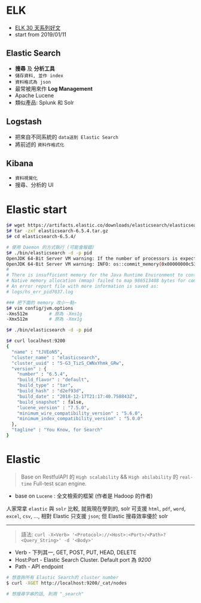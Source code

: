 # ELK

- [ELK 30 天系列好文](https://ithelp.ithome.com.tw/users/20103420/ironman/1046)
- start from 2019/01/11

## Elastic Search
- **搜尋** 及 **分析工具**
- `儲存資料, 並作 index`
- `資料格式為 json`
- 最常被用來作 **Log Management**
- Apache Lucene
- 類似產品: Splunk 和 Solr 


## Logstash
- 把來自不同系統的 `data送到 Elastic Search`
- 將前述的 `資料作格式化`

## Kibana
- `資料視覺化`
- 搜尋、分析的 UI


# Elastic start

```sh
$# wget https://artifacts.elastic.co/downloads/elasticsearch/elasticsearch-6.5.4.tar.gz
$# tar -zxf elasticsearch-6.5.4.tar.gz
$# cd elasticsearch-6.5.4/

# 使用 Daemon 的方式執行 (可能會報錯)
$# ./bin/elasticsearch -d -p pid
OpenJDK 64-Bit Server VM warning: If the number of processors is expected to increase from one, then you should configure the number of parallel GC threads appropriately using -XX:ParallelGCThreads=N
OpenJDK 64-Bit Server VM warning: INFO: os::commit_memory(0x00000000c5330000, 986513408, 0) failed; error='Cannot allocate memory' (errno=12)
#
# There is insufficient memory for the Java Runtime Environment to continue.            # ← ELK 把 JVM 的 heapsize 開太大
# Native memory allocation (mmap) failed to map 986513408 bytes for committing reserved memory.
# An error report file with more information is saved as:
# logs/hs_err_pid7037.log

### 把下面的 memory 改小一點~
$# vim config/jvm.options
-Xms512m        # 原為 -Xms1g
-Xmx512m        # 原為 -Xmx1g

$# ./bin/elasticsearch -d -p pid

$# curl localhost:9200
{
  "name" : "tJVEoN5",
  "cluster_name" : "elasticsearch",
  "cluster_uuid" : "5-G3_TizS_CWNxYhmk_GRw",
  "version" : {
    "number" : "6.5.4",
    "build_flavor" : "default",
    "build_type" : "tar",
    "build_hash" : "d2ef93d",
    "build_date" : "2018-12-17T21:17:40.758843Z",
    "build_snapshot" : false,
    "lucene_version" : "7.5.0",
    "minimum_wire_compatibility_version" : "5.6.0",
    "minimum_index_compatibility_version" : "5.0.0"
  },
  "tagline" : "You Know, for Search"
}
```

# Elastic

> Base on RestfulAPI 的 `High scalability` && `High abilability` 的 `real-time` Full-test scan engine.

- base on `Lucene` : 全文檢索的框架 (作者是 Hadoop 的作者)

人家常拿 `elastic` 與 `solr` 比較, 就我現在學到的, solr 可支援 `html`, `pdf`, `word`, `excel`, `csv`, ..., 相對 Elastic 只支援 `json`; 但 Elastic 搜尋效率優於 solr




-------------------------------------

> 語法: `curl -X<Verb> '<Protocol>://<Host>:<Port>/<Path>?<Query_String>' -d '<Body>'`

- Verb - 下列其一, GET, POST, PUT, HEAD, DELETE
- Host:Port - Elastic Search Cluster. Default port 為 *9200*
- Path - API endpoint


```sh
# 想查詢所有 Elastic Search的 cluster number
$ curl -XGET http://localhost:9200/_cat/nodes

# 想搜尋字串的話, 則用 "_search"
```